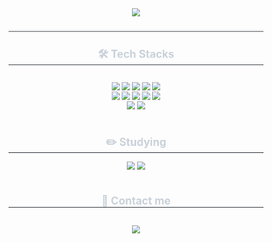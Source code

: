 <div align= "center">
    <img src="https://capsule-render.vercel.app/api?type=waving&color=39ddfe&height=240&text=THIS%20IS%20IMMMS&animation=twinkling&fontColor=ffffdb&fontSize=40" />
</div>
<div align= "center"> 
    <h2 style="border-bottom: 1px solid #21262d; color: #c9d1d9;">  </h2>  
    <div style="font-weight: 700; font-size: 15px; text-align: center; color: #c9d1d9;">  </div> 
</div>
<div align= "center">
    <h2 style="border-bottom: 1px solid #21262d; color: #c9d1d9;"> 🛠️ Tech Stacks </h2> <br/> 
    <div style="margin: 0 auto; text-align: center;" align= "center"> <img src="https://img.shields.io/badge/React-61DAFB?style=for-the-badge&logo=React&logoColor=white">
          <img src="https://img.shields.io/badge/Javascript-F7DF1E?style=for-the-badge&logo=Javascript&logoColor=white">
          <img src="https://img.shields.io/badge/HTML5-E34F26?style=for-the-badge&logo=HTML5&logoColor=white">
          <img src="https://img.shields.io/badge/CSS3-1572B6?style=for-the-badge&logo=CSS3&logoColor=white">
          <img src="https://img.shields.io/badge/C-A8B9CC?style=for-the-badge&logo=C&logoColor=white">
          <br/><img src="https://img.shields.io/badge/MySQL-4479A1?style=for-the-badge&logo=MySQL&logoColor=white">
          <img src="https://img.shields.io/badge/Node.js-339933?style=for-the-badge&logo=Node.js&logoColor=white">
          <img src="https://img.shields.io/badge/Linux-FCC624?style=for-the-badge&logo=Linux&logoColor=white">
          <img src="https://img.shields.io/badge/Figma-F24E1E?style=for-the-badge&logo=Figma&logoColor=white">
          <img src="https://img.shields.io/badge/Git-F05032?style=for-the-badge&logo=Git&logoColor=white">
          <br/><img src="https://img.shields.io/badge/Github-181717?style=for-the-badge&logo=Github&logoColor=white">
          <img src="https://img.shields.io/badge/Notion-000000?style=for-the-badge&logo=Notion&logoColor=white">
          </div>
    </div><br/> 
    <div align= "center"> 
        <h2 style="border-bottom: 1px solid #21262d; color: #c9d1d9;"> ✏️ Studying </h2> <div align= "center"> 
        <img src="https://github-readme-stats.vercel.app/api?username=immms&bg_color=180,000000,&title_color=000000&text_color=000000"/> 
        <img src="https://github-readme-stats.vercel.app/api/top-langs/?username=immms&layout=compact&bg_color=180,000000,&title_color=000000&text_color=000000"/> 
    </div> <br/>  
    <div align= "center">
        <h2 style="border-bottom: 1px solid #21262d; color: #c9d1d9;"> 📨 Contact me </h2> <br/> 
        <div align= "center">  <a href=mailto:csi9926@gmail.com> <img src="https://img.shields.io/badge/Gmail-EA4335?style=for-the-badge&logo=Gmail&logoColor=white&link=mailto:csi9926@gmail.com"> </a> </div>  <br/> 
        <div align= "center">  </div>
    </div>
    
</div>

